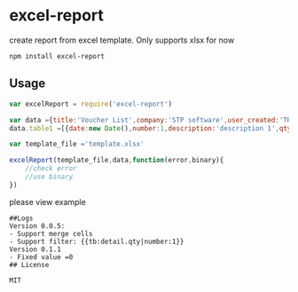 # excel-report

create report from excel template. Only supports xlsx for now

```
npm install excel-report
```

## Usage

``` js
var excelReport = require('excel-report')

var data ={title:'Voucher List',company:'STP software',user_created:'TRUONGPV'}
data.table1 =[{date:new Date(),number:1,description:'description 1',qty:10},{date:new Date(),number:2,description:'description 2',qty:20}]

var template_file ='template.xlsx'

excelReport(template_file,data,function(error,binary){
	//check error
	//use binary
})
```
please view example
```
##Logs
Version 0.0.5:
- Support merge cells
- Support filter: {{tb:detail.qty|number:1}}
Version 0.1.1
- Fixed value =0
## License

MIT
